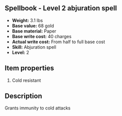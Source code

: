 ## Spellbook - Level 2 abjuration spell
- **Weight:** 3.1 lbs
- **Base value:** 68 gold
- **Base material:** Paper
- **Base write cost:** 40 charges
- **Actual write cost:** From half to full base cost
- **Skill:** Abjuration spell
- **Level:** 2
## Item properties
1. Cold resistant
## Description
Grants immunity to cold attacks

